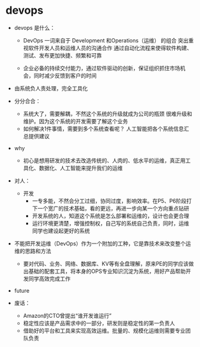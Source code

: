 # devops
- devops 是什么：
  - DevOps 一词来自于 Development 和Operations（运维） 的组合 突出重视软件开发人员和运维人员的沟通合作 通过自动化流程来使得软件构建、测试、发布更加快捷、频繁和可靠

  - 企业必备的持续交付能力，通过软件驱动的创新，保证组织抓住市场机会，同时减少反馈到客户的时间

- 由系统负人责处理，完全工具化

- 分分合合：

  - 系统大了，需要解耦，不然这个系统的升级就成为公司的瓶颈 很难升级和维护。因为这个系统的开发需要了解这个业务
  - 如何解决1件事情，需要到多个系统查看呢？ 人工智能把各个系统信息汇总提供建议

- why
  - 初心是想用研发的技术去改造传统的、人肉的、低水平的运维，真正用工具化、数据化、人工智能来提升我们的运维

- 对人：
  - 开发
    - 一专多能，不然会分工过细，协同过度，影响效率。在P5、P6阶段打下一个宽广的技术基础，看的更远，再进一步向某一个方向重点钻研
    - 开发系统的人，知道这个系统是怎么部署和运维的，设计也会更合理
    - 运行环境更清楚，增强控制权，自己写的系统自己负责，同时，运维同学也建设起更好的系统


- 不能把开发运维（DevOps）作为一个附加的工种，它是靠技术来改变整个运维的思路和方法
  - 要对代码、业务、网络、数据库、KV等有全盘理解，原来PE的同学应该做出基础的配套工具，将本身的OPS专业知识沉淀为系统，用好产品帮助开发同学高效完成工作

- future

- 废话：
    - Amazon的CTO曾提出“谁开发谁运行”
    - 稳定性应该是产品需求中的一部分，研发则是稳定性的第一负责人
    - 借助好的平台和工具来实现高效运维。批量的、规模化运维则需要专业团队负责
